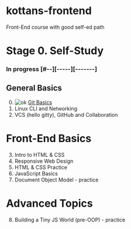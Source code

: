 # kottans-frontend
Front-End course with good self-ed path
# Stage 0. Self-Study 
### In progress [#--][-----][-------]
## General Basics
0. ![ok](https://hsto.org/getpro/geektimes/post_images/3c8/389/355/3c8389355d934f4f78cc859b4699d3de.png) [Git Basics](https://github.com/coroboX/kottans-frontend/tree/master/Git%20Basics)
1. Linux CLI and Networking
2. VCS (hello gitty), GitHub and Collaboration
# Front-End Basics
3. Intro to HTML & CSS
4. Responsive Web Design
5. HTML & CSS Practice
6. JavaScript Basics
7. Document Object Model - practice
# Advanced Topics
8. Building a Tiny JS World (pre-OOP) - practice
